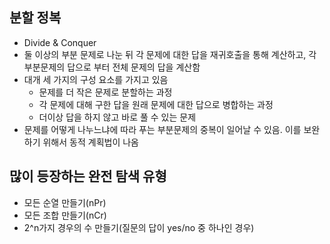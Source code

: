 ## 분할 정복
- Divide & Conquer
- 둘 이상의 부분 문제로 나눈 뒤 각 문제에 대한 답을 재귀호출을 통해 계산하고, 각 부분문제의 답으로 부터 전체 문제의 답을 계산함
- 대개 세 가지의 구성 요소를 가지고 있음
    - 문제를 더 작은 문제로 분할하는 과정
    - 각 문제에 대해 구한 답을 원래 문제에 대한 답으로 병합하는 과정
    - 더이상 답을 하지 않고 바로 풀 수 있는 문제
- 문제를 어떻게 나누느냐에 따라 푸는 부분문제의 중복이 일어날 수 있음. 이를 보완하기 위해서 동적 계획법이 나옴


## 많이 등장하는 완전 탐색 유형
- 모든 순열 만들기(nPr)
- 모든 조합 만들기(nCr)
- 2^n가지 경우의 수 만들기(질문의 답이 yes/no 중 하나인 경우)
